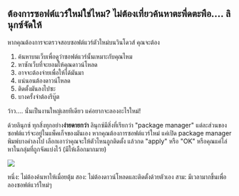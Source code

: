 



<h2>ต้องการซอฟต์แวร์ใหม่ใช่ไหม? ไม่ต้องเที่ยวค้นหาตะพึ่ดตะพือ.... ลินุกซ์จัดให้</h2>

หากคุณต้องการจะตรวจสอบซอฟต์แวร์ตัวใหม่บนวินโดวส์ คุณจะต้อง

<ol>
<li>ค้นหาบนเว็บเพื่อดูว่าซอฟต์แวร์นั้นเหมาะกับคุณไหม</li>
<li>หาซักเว็บที่จะยอมให้คุณดาวน์โหลด</li>
<li>อาจจะต้องจ่ายเพื่อให้ได้มันมา</li>
<li>แน่นอนต้องดาวน์โหลด</li>
<li>ติดตั้งมันลงไปซะ</li>
<li>บางครั้งจำต้องรีบู๊ต</li>
</ol>

ว้าว.... นั่นเป็นงานใหญ่เลยทีเดียว แค่อยากจะลองอะไรใหม่!

ด้วยลินุกซ์ ทุกสิ่งทุกอย่าง<b>ง่ายดายกว่า</b> ลินุกซ์มีสิ่งที่เรียกว่า "package manager" แต่ละส่วนของซอฟต์แวร์จะอยู่ในแพ็คเก็จของมันเอง หากคุณต้องการซอฟต์แวร์ใหม่ แค่เปิด package manager พิมพ์บางคำลงไป เลือกเอาว่าคุณจะให้ตัวไหนถูกติดตั้ง แล้วกด "apply" หรือ "OK" หรือคุณแค่ไล่หาในกลุ่มที่ถูกจัดแบ่งไว้ (มีให้เลือกมากมาย)

<img src="Images/synaptic.png" />

หนึ่ง: ไม่ต้องค้นหาให้เมื่อยตุ้ม สอง: ไม่ต้องดาวน์โหลดและติดตั้งด้วยตัวเอง สาม: มีเวลามากขึ้นเพื่อลองซอฟต์แวร์ใหม่ๆ




